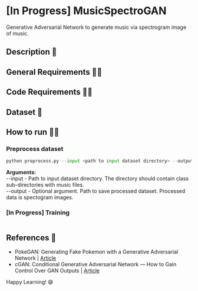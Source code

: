 # [In Progress] MusicSpectroGAN
Generative Adversarial Network to generate music via spectrogram image of music.

## Description :scroll:

## General Requirements :mage_man:

## Code Requirements :mage_woman:

## Dataset 💾

## How to run :running_man:

### Preprocess dataset
```python
python preprocess.py --input <path to input dataset directory> --output <path to save processed dataset>
```
<b>Arguments:</b><br/>
--input - Path to input dataset directory. The directory should contain class sub-directories with music files.<br/>
--output - Optional argument. Path to save processed dataset. Processed data is spectogram images.

### [In Progress] Training
```python
```

## References :page_facing_up:
* PokeGAN: Generating Fake Pokemon with a Generative Adversarial Network | [Article](https://blog.jovian.com/pokegan-generating-fake-pokemon-with-a-generative-adversarial-network-f540db81548d)
* cGAN: Conditional Generative Adversarial Network — How to Gain Control Over GAN Outputs | [Article](https://towardsdatascience.com/cgan-conditional-generative-adversarial-network-how-to-gain-control-over-gan-outputs-b30620bd0cc8)

Happy Learning! 😄
